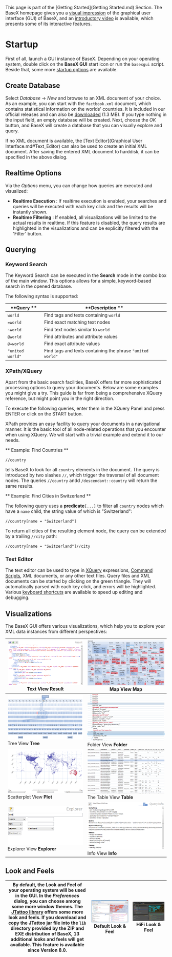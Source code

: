  


 
This page is part of the [Getting Started](Getting Started.md) Section. The BaseX homepage gives you a [visual impression](http://basex.org/products/gui) of the graphical user interface (GUI) of BaseX, and an [introductory video](http://www.youtube.com/watch?v=xILHKGPGaJ4&hd=1) is available, which presents some of its interactive features. 

 
# Startup

First of all, launch a GUI instance of BaseX. Depending on your operating system, double click on the **BaseX GUI** start icon or run the `basexgui` script. Beside that, some more [startup options](Startup.md#StartupBaseX_GUI) are available. 


## Create Database

Select _Database_ → _New_ and browse to an XML document of your choice. As an example, you can start with the `factbook.xml` document, which contains statistical information on the worlds' countries. It is included in our official releases and can also be [downloaded](http://files.basex.org/xml/factbook.xml) (1.3 MB). If you type nothing in the input field, an empty database will be created. Next, choose the _OK_ button, and BaseX will create a database that you can visually explore and query. 


If no XML document is available, the [Text Editor](Graphical User Interface.md#Text_Editor) can also be used to create an initial XML document. After saving the entered XML document to harddisk, it can be specified in the above dialog. 


## Realtime Options

Via the _Options_ menu, you can change how queries are executed and visualized: 

 * **Realtime Execution** : If realtime execution is enabled, your searches and queries will be executed with each key click and the results will be instantly shown. 
 * **Realtime Filtering** : If enabled, all visualizations will be limited to the actual results in realtime. If this feature is disabled, the query results are highlighted in the visualizations and can be explicitly filtered with the 'Filter' button. 

## Querying

### Keyword Search

The Keyword Search can be executed in the **Search** mode in the combo box of the main window. This options allows for a simple, keyword-based search in the opened database. 


The following syntax is supported: 


**Query ** | **Description **
---------- | ----------------
`world` | Find tags and texts containing `world`
`=world` | Find exact matching text nodes 
`~world` | Find text nodes similar to `world`
`@world` | Find attributes and attribute values 
`@=world` | Find exact attribute values 
`"united world"` | Find tags and texts containing the phrase `"united world"`

### XPath/XQuery

Apart from the basic search facilities, BaseX offers far more sophisticated processing options to query your documents. Below are some examples you might give a try. This guide is far from being a comprehensive XQuery reference, but might point you in the right direction. 


To execute the following queries, enter them in the XQuery Panel and press ENTER or click on the START button. 


XPath provides an easy facility to query your documents in a navigational manner. It is the basic tool of all node-related operations that you encounter when using XQuery. We will start with a trivial example and extend it to our needs. 


** Example: Find Countries **


    //country


tells BaseX to look for all `country` elements in the document. The query is introduced by two slashes `//`, which trigger the traversal of all document nodes. The queries `//country` andd `/descendant::country` will return the same results. 


** Example: Find Cities in Switzerland **


The following query uses a **predicate**`[...]` to filter all `country` nodes which have a `name` child, the string value of which is "Switzerland": 


    //country[name = "Switzerland"]


To return all cities of the resulting element node, the query can be extended by a trailing `//city` path: 


    //country[name = "Switzerland"]//city


### Text Editor

The text editor can be used to type in [XQuery](XQuery.md) expressions, [Command Scripts](Commands.md#Basics), XML documents, or any other text files. Query files and XML documents can be started by clicking on the green triangle. They will automatically parsed with each key click, and errors will be highlighted. Various [keyboard shortcuts](Shortcuts.md) are available to speed up editing and debugging. 


## Visualizations

The BaseX GUI offers various visualizations, which help you to explore your XML data instances from different perspectives: 


![Result.png](img/Result.png)Text View **Result** | ![Map.png](img/Map.png)Map View **Map**
------------------------------------------------- | ---------------------------------------
![Tree.png](img/Tree.png)Tree View **Tree** | ![Folder.png](img/Folder.png)Folder View **Folder**
![Scatterplot.png](img/Scatterplot.png)Scatterplot View **Plot** | ![Table.png](img/Table.png)The Table View **Table**
![Explorer.png](img/Explorer.png)Explorer View **Explorer** | ![InfoView.png](img/InfoView.png)Info View **Info**

## Look and Feels

 By default, the Look and Feel of your operating system will be used in the GUI. In the _Preferences_ dialog, you can choose among some more window themes. The [JTattoo library](http://www.jtattoo.net/ScreenShots.html) offers some more look and feels. If you download and copy the JTattoo jar file into the `lib` directory provided by the ZIP and EXE distribution of BaseX, 13 additional looks and feels will get available. This feature is available since Version 8.0.  | ![Defaultlaf.png](img/Defaultlaf.png)Default Look & Feel | ![Hifilaf.png](img/Hifilaf.png)HiFi Look & Feel
------------------------------------------------------------------------------------------------------------------------------------------------------------------------------------------------------------------------------------------------------------------------------------------------------------------------------------------------------------------------------------------------------------------------------------------------------------------------------------- | -------------------------------------------------------- | -----------------------------------------------
